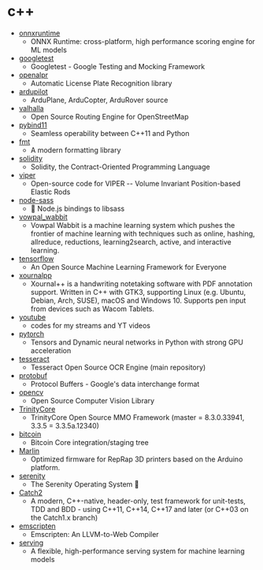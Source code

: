 # c++
- [onnxruntime](https://github.com/microsoft/onnxruntime)
  - ONNX Runtime: cross-platform, high performance scoring engine for ML models
- [googletest](https://github.com/google/googletest)
  - Googletest - Google Testing and Mocking Framework
- [openalpr](https://github.com/openalpr/openalpr)
  - Automatic License Plate Recognition library
- [ardupilot](https://github.com/ArduPilot/ardupilot)
  - ArduPlane, ArduCopter, ArduRover source
- [valhalla](https://github.com/valhalla/valhalla)
  - Open Source Routing Engine for OpenStreetMap
- [pybind11](https://github.com/pybind/pybind11)
  - Seamless operability between C++11 and Python
- [fmt](https://github.com/fmtlib/fmt)
  - A modern formatting library
- [solidity](https://github.com/ethereum/solidity)
  - Solidity, the Contract-Oriented Programming Language
- [viper](https://github.com/vcg-uvic/viper)
  - Open-source code for VIPER -- Volume Invariant Position-based Elastic Rods
- [node-sass](https://github.com/sass/node-sass)
  - 🌈 Node.js bindings to libsass
- [vowpal_wabbit](https://github.com/VowpalWabbit/vowpal_wabbit)
  - Vowpal Wabbit is a machine learning system which pushes the frontier of machine learning with techniques such as online, hashing, allreduce, reductions, learning2search, active, and interactive learning.
- [tensorflow](https://github.com/tensorflow/tensorflow)
  - An Open Source Machine Learning Framework for Everyone
- [xournalpp](https://github.com/xournalpp/xournalpp)
  - Xournal++ is a handwriting notetaking software with PDF annotation support. Written in C++ with GTK3, supporting Linux (e.g. Ubuntu, Debian, Arch, SUSE), macOS and Windows 10. Supports pen input from devices such as Wacom Tablets.
- [youtube](https://github.com/Errichto/youtube)
  - codes for my streams and YT videos
- [pytorch](https://github.com/pytorch/pytorch)
  - Tensors and Dynamic neural networks in Python with strong GPU acceleration
- [tesseract](https://github.com/tesseract-ocr/tesseract)
  - Tesseract Open Source OCR Engine (main repository)
- [protobuf](https://github.com/protocolbuffers/protobuf)
  - Protocol Buffers - Google's data interchange format
- [opencv](https://github.com/opencv/opencv)
  - Open Source Computer Vision Library
- [TrinityCore](https://github.com/TrinityCore/TrinityCore)
  - TrinityCore Open Source MMO Framework (master = 8.3.0.33941, 3.3.5 = 3.3.5a.12340)
- [bitcoin](https://github.com/bitcoin/bitcoin)
  - Bitcoin Core integration/staging tree
- [Marlin](https://github.com/MarlinFirmware/Marlin)
  - Optimized firmware for RepRap 3D printers based on the Arduino platform.
- [serenity](https://github.com/SerenityOS/serenity)
  - The Serenity Operating System 🐞
- [Catch2](https://github.com/catchorg/Catch2)
  - A modern, C++-native, header-only, test framework for unit-tests, TDD and BDD - using C++11, C++14, C++17 and later (or C++03 on the Catch1.x branch)
- [emscripten](https://github.com/emscripten-core/emscripten)
  - Emscripten: An LLVM-to-Web Compiler
- [serving](https://github.com/tensorflow/serving)
  - A flexible, high-performance serving system for machine learning models

